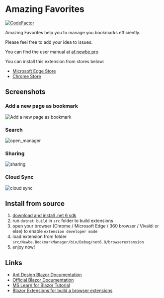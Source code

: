 # Amazing Favorites

[![CodeFactor](https://www.codefactor.io/repository/github/newbe36524/amazing-favorites/badge)](https://www.codefactor.io/repository/github/newbe36524/amazing-favorites)

Amazing Favorites help you to manage you bookmarks efficiently.

Please feel free to add your idea to issues.

You can find the user manual at [af.newbe.pro](https://af.newbe.pro/docs/)

You can install this extension from stores below:

- [Microsoft Edge Store](https://microsoftedge.microsoft.com/addons/detail/amazing-favorites/bknjgbpkaloajcphccpcnahegfglfiei)
- [Chrome Store](https://chrome.google.com/webstore/detail/amazing-favorites/podhpclhgkdeiechkdceginfehfanhcb)

## Screenshots

### Add a new page as bookmark

![Add a new page as bookmark](https://af.newbe.pro/assets/images/20210805-002-819348ffa4fcf3a966ba14bedc367f32.gif)

### Search

![open_manager](https://af.newbe.pro/assets/images/20210815-009-2815ae7ce4e70834b456736dcb2cd070.gif)

### Sharing

![sharing](https://af.newbe.pro/assets/images/20210805-001-333ad5c1a95f7a65765a92cfa0eea289.gif)

### Cloud Sync

![cloud sync](https://af.newbe.pro/assets/images/20210829-001-ee34a0ab1a739593b56693bb542cd460.png)

## Install from source

1. [download and install .net 6 sdk](https://dotnet.microsoft.com/download/dotnet/6.0)
2. run `dotnet build` in `src` folder to build extensions
3. open your browser (Chrome / Microsoft Edge / 360 browser / Vivaldi or else) to enable `extension developer mode`
4. load extension from folder `src/Newbe.BookmarkManager/bin/Debug/net6.0/browserextension`
5. enjoy now!

## Links

- [Ant Design Blazor Documentation](https://ant-design-blazor.github.io)
- [Official Blazor Documentation](https://docs.microsoft.com/en-us/aspnet/core/blazor/?WT.mc_id=DT-MVP-5003987)
- [MS Learn for Blazor Tutorial](https://docs.microsoft.com/en-us/learn/modules/build-blazor-webassembly-visual-studio-code/?WT.mc_id=DT-MVP-5003987)
- [Blazor Extensions for build a browser extensions](https://github.com/mingyaulee/Blazor.BrowserExtension)
